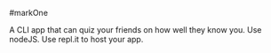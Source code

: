   #markOne

A CLI app that can quiz your friends on how well they know you. Use nodeJS. Use repl.it to host your app.

